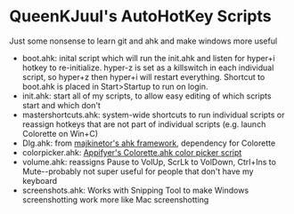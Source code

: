 # QueenKJuul's AutoHotKey Scripts

Just some nonsense to learn git and ahk and make windows more useful

- boot.ahk: inital script which will run the init.ahk and listen for hyper+i hotkey to re-initialize. hyper-z is set as a killswitch in each individual script, so hyper+z then hyper+i will restart everything. Shortcut to boot.ahk is placed in Start>Startup to run on login. 
- init.ahk: start all of my scripts, to allow easy editing of which scripts start and which don't
- mastershortcuts.ahk: system-wide shortcuts to run individual scripts or reassign hotkeys that are not part of individual scripts (e.g. launch Colorette on Win+C)
- Dlg.ahk: from [majkinetor's ahk framework](https://github.com/majkinetor/mm-autohotkey), dependency for Colorette
- colorpicker.ahk: [Appifyer's Colorette.ahk color picker script](https://github.com/Appifyer/Colorette)
- volume.ahk: reassigns Pause to VolUp, ScrLk to VolDown, Ctrl+Ins to Mute--probably not super useful for people that don't have my keyboard
- screenshots.ahk: Works with Snipping Tool to make Windows screenshotting work more like Mac screenshotting